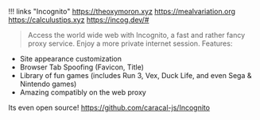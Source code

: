 !!! links "Incognito"  https://theoxymoron.xyz https://mealvariation.org https://calculustips.xyz https://incog.dev/#

 > Access the world wide web with Incognito, a fast and rather fancy proxy service. Enjoy a more private internet session.
Features:
- Site appearance customization
- Browser Tab Spoofing (Favicon, Title)
- Library of fun games (includes Run 3, Vex, Duck Life, and even Sega & Nintendo games)
- Amazing compatibly on the web proxy

Its even open source!
https://github.com/caracal-js/Incognito
